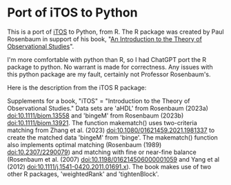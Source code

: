 # Port of iTOS to Python
This is a port of
[iTOS](https://cran.r-project.org/web/packages/iTOS/index.html) to
Python, from R. The R package was created by Paul Rosenbaum in support
of his book, "[An Introduction to the Theory of Observational
Studies](http://www-stat.wharton.upenn.edu/~rosenbap/iTOS.html)".

I'm more comfortable with python than R, so I had ChatGPT port the R
package to python. No warrant is made for correctness. Any issues with
this python package are my fault, certainly not Professor Rosenbaum's.

Here is the description from the iTOS R package:

Supplements for a book, "iTOS" = "Introduction to the Theory of
Observational Studies." Data sets are 'aHDL' from Rosenbaum (2023a)
<doi:10.1111/biom.13558> and 'bingeM' from Rosenbaum (2023b)
<doi:10.1111/biom.13921>. The function makematch() uses two-criteria
matching from Zhang et al. (2023) <doi:10.1080/01621459.2021.1981337>
to create the matched data 'bingeM' from 'binge'. The makematch()
function also implements optimal matching (Rosenbaum (1989)
<doi:10.2307/2290079>) and matching with fine or near-fine balance
(Rosenbaum et al. (2007) <doi:10.1198/016214506000001059> and Yang et
al (2012) <doi:10.1111/j.1541-0420.2011.01691.x>). The book makes use
of two other R packages, 'weightedRank' and 'tightenBlock'.
